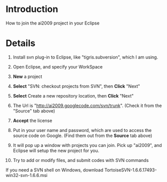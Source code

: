 # Introduction #

How to join the ai2009 project in your Eclipse

# Details #

1) Install svn plug-in to Eclipse, like "tigris.subversion", which I am using.

2) Open Eclipse, and specify your WorkSpace

3) **New** a project

4) **Select** "SVN: checkout projects from SVN", then **Click** "Next"

5) **Select** Create a new repository location, then **Click** "Next"

6) The Url is "http://ai2009.googlecode.com/svn/trunk". (Check it from the "Source" tab above)

7) **Accept** the license

8) Put in your user name and password, which are used to access the source code on Google. (Find them out from the **Source** tab above)

9) It will pop up a window with projects you can join. Pick up "ai2009", and Eclipse will setup the new project for you.

10) Try to add or modify files, and submit codes with SVN commands

If you need a SVN shell on Windows, download TortoiseSVN-1.6.6.17493-win32-svn-1.6.6.msi